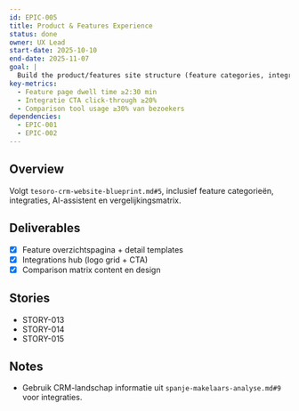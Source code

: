 ```yaml
---
id: EPIC-005
title: Product & Features Experience
status: done
owner: UX Lead
start-date: 2025-10-10
end-date: 2025-11-07
goal: |
  Build the product/features site structure (feature categories, integraties, comparison) that highlights Tesoro CRM's captación, MLS en compliance capabilities.
key-metrics:
  - Feature page dwell time ≥2:30 min
  - Integratie CTA click-through ≥20%
  - Comparison tool usage ≥30% van bezoekers
dependencies:
  - EPIC-001
  - EPIC-002
---
```


## Overview
Volgt `tesoro-crm-website-blueprint.md#5`, inclusief feature categorieën, integraties, AI-assistent en vergelijkingsmatrix.

## Deliverables
- [x] Feature overzichtspagina + detail templates
- [x] Integrations hub (logo grid + CTA)
- [x] Comparison matrix content en design

## Stories
- STORY-013
- STORY-014
- STORY-015

## Notes
- Gebruik CRM-landschap informatie uit `spanje-makelaars-analyse.md#9` voor integraties.

